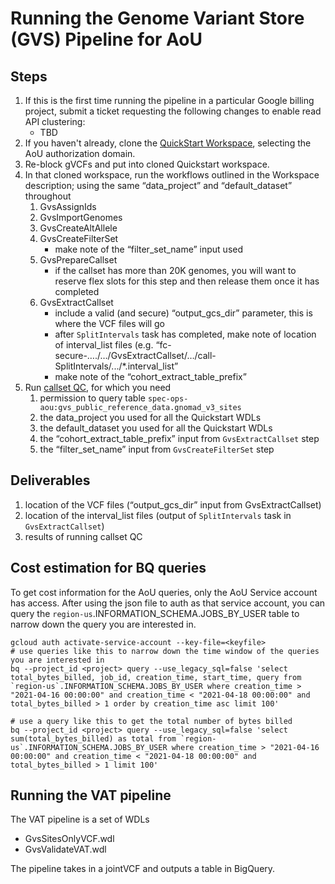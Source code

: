 # Running the Genome Variant Store (GVS) Pipeline for AoU

## Steps
1. If this is the first time running the pipeline in a particular Google billing project, submit a ticket requesting the following changes to enable read API clustering:
   - TBD
2. If you haven't already, clone the [QuickStart Workspace](https://app.terra.bio/#workspaces/broad-dsde-firecloud-billing/Genomic%20Variant%20Store%20-%20GVS%20Quickstart), selecting the AoU authorization domain.
3. Re-block gVCFs and put into cloned Quickstart workspace.
4. In that cloned workspace, run the workflows outlined in the Workspace description; using the same “data_project” and “default_dataset” throughout
   1. GvsAssignIds
   2. GvsImportGenomes
   3. GvsCreateAltAllele
   4. GvsCreateFilterSet
      - make note of the “filter_set_name” input used
   5. GvsPrepareCallset
      - if the callset has more than 20K genomes, you will want to reserve flex slots for this step and then release them once it has completed
   6. GvsExtractCallset
       - include a valid (and secure) “output_gcs_dir” parameter, this is where the VCF files will go
       - after `SplitIntervals` task has completed, make note of location of interval_list files (e.g. “fc-secure-…./…/GvsExtractCallset/…/call-SplitIntervals/.../*.interval_list”
       - make note of the “cohort_extract_table_prefix”
5. Run [callset QC](callset_QC/README.md), for which you need
   1. permission to query table `spec-ops-aou:gvs_public_reference_data.gnomad_v3_sites`
   2. the data_project you used for all the Quickstart WDLs
   3. the default_dataset you used for all the Quickstart WDLs
   4. the “cohort_extract_table_prefix” input from `GvsExtractCallset` step
   5. the “filter_set_name” input from `GvsCreateFilterSet` step

## Deliverables
1. location of the VCF files (“output_gcs_dir” input from GvsExtractCallset)
2. location of the interval_list files (output of `SplitIntervals` task in `GvsExtractCallset`)
3. results of running callset QC

## Cost estimation for BQ queries
To get cost information for the AoU queries, only the AoU Service account has access. 
After using the json file to auth as that service account, you can query the 
`region-us`.INFORMATION_SCHEMA.JOBS_BY_USER table to narrow down the query you are interested in.

    gcloud auth activate-service-account --key-file=<keyfile>
    # use queries like this to narrow down the time window of the queries you are interested in
    bq --project_id <project> query --use_legacy_sql=false 'select total_bytes_billed, job_id, creation_time, start_time, query from `region-us`.INFORMATION_SCHEMA.JOBS_BY_USER where creation_time > "2021-04-16 00:00:00" and creation_time < "2021-04-18 00:00:00" and total_bytes_billed > 1 order by creation_time asc limit 100'
    
    # use a query like this to get the total number of bytes billed
    bq --project_id <project> query --use_legacy_sql=false 'select sum(total_bytes_billed) as total from `region-us`.INFORMATION_SCHEMA.JOBS_BY_USER where creation_time > "2021-04-16 00:00:00" and creation_time < "2021-04-18 00:00:00" and total_bytes_billed > 1 limit 100'


## Running the VAT pipeline
The VAT pipeline is a set of WDLs
 - GvsSitesOnlyVCF.wdl
 - GvsValidateVAT.wdl

The pipeline takes in a jointVCF and outputs a table in BigQuery.
